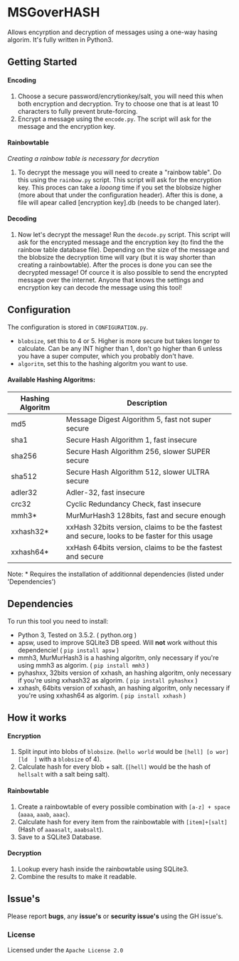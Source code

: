 # MSGoverHASH
Allows encyrption and decryption of messages using a one-way hasing algorim. It's fully written in Python3.


## Getting Started
#### Encoding
1. Choose a secure password/encrytionkey/salt, you will need this when both encryption and decryption. Try to choose one that is at least 10 characters to fully prevent brute-forcing.
2. Encrypt a message using the `encode.py`. The script will ask for the message and the encryption key.

#### Rainbowtable
_Creating a rainbow table is necessary for decrytion_
1. To decrypt the message you will need to create a "rainbow table". Do this using the `rainbow.py` script. This script will ask for the encryption key. This proces can take a *looong* time if you set the blobsize higher (more about that under the configuration header). After this is done, a file will apear called [encryption key].db (needs to be changed later).

#### Decoding
1. Now let's decrypt the message! Run the `decode.py` script. This script will ask for the encrypted message and the encryption key (to find the the rainbow table database file). Depending on the size of the message and the blobsize the decryption time will vary (but it is way shorter than creating a rainbowtable). After the proces is done you can see the decrypted message! Of cource it is also possible to send the encrypted message over the internet. Anyone that knows the settings and encryption key can decode the message using this tool!

## Configuration
The configuration is stored in `CONFIGURATION.py`.
- `blobsize`, set this to 4 or 5. Higher is more secure but takes longer to calculate. Can be any INT higher than 1, don't go higher than 6 unless you have a super computer, which you probably don't have.
- `algoritm`, set this to the hashing algoritm you want to use.
#### Available Hashing Algoritms:
Hashing Algoritm  |  Description
--        |  --
md5       |  Message Digest Algorithm 5, fast not super secure
sha1      |  Secure Hash Algorithm 1, fast insecure
sha256    |  Secure Hash Algorithm 256, slower SUPER secure
sha512    |  Secure Hash Algorithm 512, slower ULTRA secure
adler32   |  Adler-32, fast insecure
crc32     |  Cyclic Redundancy Check, fast insecure
mmh3*     |  MurMurHash3 128bits, fast and secure enough  |  
xxhash32* |  xxHash 32bits version, claims to be the fastest and secure, looks to be faster for this usage
xxhash64* |  xxHash 64bits version, claims to be the fastest and secure
Note: * Requires the installation of additionnal dependencies (listed under 'Dependencies')

## Dependencies
To run this tool you need to install:
- Python 3, Tested on 3.5.2. ( python.org )
- apsw, used to improve SQLite3 DB speed. Will **not** work without this dependencie! ( `pip install apsw` )
- mmh3, MurMurHash3 is a hashing algoritm, only necessary if you're using mmh3 as algorim. ( `pip install mmh3` )
- pyhashxx, 32bits version of xxhash, an hashing algoritm, only necessary if you're using xxhash32 as algorim. ( `pip install pyhashxx` )
- xxhash, 64bits version of xxhash, an hashing algoritm, only necessary if you're using xxhash64 as algorim. ( `pip install xxhash` )

## How it works
#### Encryption
1. Split input into blobs of `blobsize`. (`hello world` would be `[hell] [o wor] [ld  ]` with a `blobsize` of 4).
2. Calculate hash for every blob + salt. (`[hell]` would be the hash of `hellsalt` with a salt being salt).

#### Rainbowtable
1. Create a rainbowtable of every possible combination with `[a-z] + space` (`aaaa`, `aaab`, `aaac`).
2. Calculate hash for every item from the rainbowtable with `[item]+[salt]` (Hash of `aaaasalt`, `aaabsalt`).
3. Save to a SQLite3 Database.

#### Decryption
1. Lookup every hash inside the rainbowtable using SQLite3.
2. Combine the results to make it readable.

## Issue's
Please report **bugs**, any **issue's** or **security issue's** using the GH issue's.

### License
Licensed under the `Apache License 2.0`
